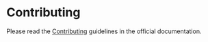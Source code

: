 # Contributing

Please read the [Contributing](https://esmerald.dymmond.com/contributing/)
guidelines in the official documentation.
